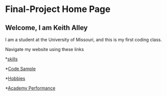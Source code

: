 # Final-Project Home Page
## Welcome, I am Keith Alley

I am a student at the University of Missouri, and this is my first coding class.

Navigate my website using these links

*[skills](https://github.com/kalley810/.-skills.md)

*[Code Sample](./code_sample.md)

*[Hobbies](./hobby.md)

*[Academy Performance](./marks.md)

